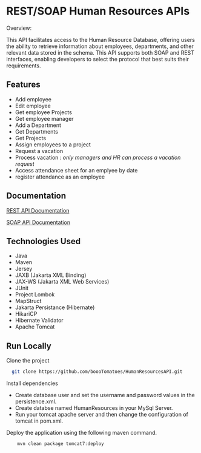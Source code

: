 
# REST/SOAP Human Resources APIs

Overview:

This API facilitates access to the Human Resource Database, offering users the ability to retrieve information about employees, departments, and other relevant data stored in the schema. This API supports both SOAP and REST interfaces, enabling developers to select the protocol that best suits their requirements.








## Features

- Add employee
- Edit employee
- Get employee Projects
- Get employee manager
- Add a Department
- Get Departments
- Get Projects
- Assign employees to a project
- Request a vacation
- Process vacation : *only managers and HR can process a vacation request*
- Access attendance sheet for an emplyee by date 
- register attendance as an employee




## Documentation

[REST API Documentation](https://documenter.getpostman.com/view/33816455/2sA3BgAFcs)

[SOAP API Documentation](https://documenter.getpostman.com/view/33816455/2sA3BgAvWT)





## Technologies Used

- Java
- Maven
- Jersey
- JAXB (Jakarta XML Binding)
- JAX-WS (Jakarta XML Web Services)
- JUnit
- Project Lombok
- MapStruct
- Jakarta Persistance (Hibernate)
- HikariCP
- Hibernate Validator
- Apache Tomcat


## Run Locally

Clone the project

```bash
  git clone https://github.com/boooTomatoes/HumanResourcesAPI.git
```


Install dependencies


- Create database user and set the username and password values in the persistence.xml.
- Create databse named HumanResources in your MySql Server.
- Run your tomcat apache server and then change the configuration of tomcat in pom.xml.



 Deploy the application using the following maven command.

```bash
    mvn clean package tomcat7:deploy
```

